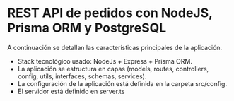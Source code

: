 # REST API de pedidos con NodeJS, Prisma ORM y PostgreSQL

A continuación se detallan las características principales de la aplicación.

* Stack tecnológico usado: NodeJs + Express + Prisma ORM.
* La aplicación se estructura en capas (models, routes, controllers, config, utils, interfaces, schemas, services).
* La configuración de la aplicación está definida en la carpeta src/config.
* El servidor está definido en server.ts


